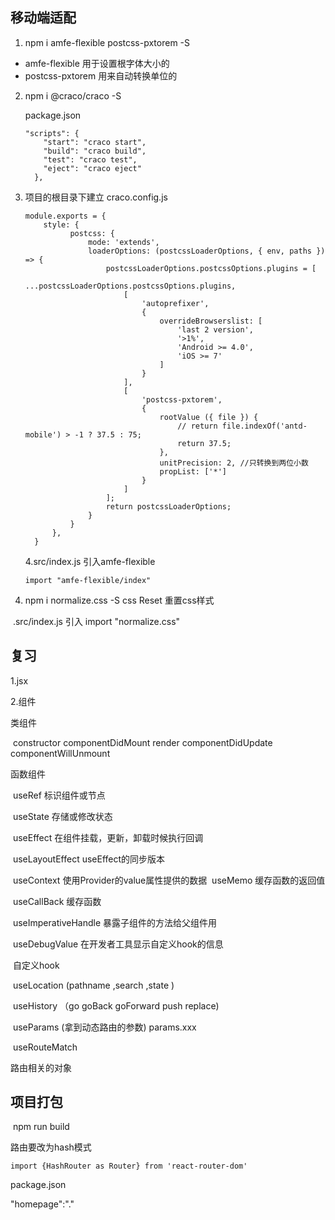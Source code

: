## 移动端适配

1. npm i amfe-flexible postcss-pxtorem -S

- amfe-flexible 用于设置根字体大小的
- postcss-pxtorem 用来自动转换单位的

2. npm i  @craco/craco -S

    package.json

   ~~~
   "scripts": {
       "start": "craco start",
       "build": "craco build",
       "test": "craco test",
       "eject": "craco eject"
     },
   ~~~

   

3. 项目的根目录下建立 craco.config.js

   ~~~
   module.exports = {
       style: {
             postcss: {
                 mode: 'extends',
                 loaderOptions: (postcssLoaderOptions, { env, paths }) => {
                     postcssLoaderOptions.postcssOptions.plugins = [
                         ...postcssLoaderOptions.postcssOptions.plugins,
                         [
                             'autoprefixer',
                             {
                                 overrideBrowserslist: [
                                     'last 2 version',
                                     '>1%',
                                     'Android >= 4.0',
                                     'iOS >= 7'
                                 ]
                             }
                         ],
                         [
                             'postcss-pxtorem',
                             {
                                 rootValue ({ file }) {
                                     // return file.indexOf('antd-mobile') > -1 ? 37.5 : 75;
                                     return 37.5;
                                 },
                                 unitPrecision: 2, //只转换到两位小数
                                 propList: ['*']
                             }
                         ]
                     ];
                     return postcssLoaderOptions;
                 }
             }
         },  
     }
   ~~~

   4.src/index.js 引入amfe-flexible

   ~~~
   import "amfe-flexible/index"
   ~~~

5. npm i normalize.css -S   css Reset  重置css样式

​      .src/index.js 引入    import "normalize.css"

## 复习

1.jsx

2.组件

  类组件

​		constructor   componentDidMount render componentDidUpdate componentWillUnmount

 函数组件

​      useRef  标识组件或节点

​      useState 存储或修改状态

​      useEffect  在组件挂载，更新，卸载时候执行回调

​       useLayoutEffect  useEffect的同步版本

​      useContext  使用Provider的value属性提供的数据 
​      useMemo   缓存函数的返回值

​      useCallBack  缓存函数

​       useImperativeHandle  暴露子组件的方法给父组件用

​       useDebugValue  在开发者工具显示自定义hook的信息

​      自定义hook

​      useLocation (pathname ,search ,state )

​	  useHistory  （go goBack goForward push replace)

​	  useParams  (拿到动态路由的参数)  params.xxx

​     useRouteMatch 

   路由相关的对象

## 项目打包

​    npm  run build

   路由要改为hash模式

~~~
import {HashRouter as Router} from 'react-router-dom'
~~~

package.json

 "homepage":"."



​    